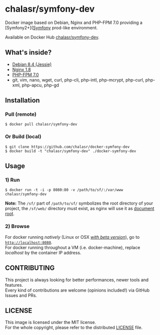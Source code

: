 chalasr/symfony-dev
===================

Docker image based on Debian, Nginx and PHP-FPM 7.0 providing a [Symfony2+]([Symfony](https://symfony.com) prod-like environment.

Available on Docker Hub [chalasr/symfony-dev](https://hub.docker.com/r/chalasr/symfony-dev/).

What's inside?
---------------

- [Debian 8.4 (Jessie)](https://www.debian.org/releases/jessie)
- [Nginx 1.8](http://nginx.org/)
- [PHP-FPM 7.0](http://php.net/ChangeLog-7.php#7.0.6)
- git, vim, nano, wget, curl, php-cli, php-intl, php-mcrypt, php-curl, php-xml, php-apcu, php-gd

Installation
--------------

### Pull (remote)

```
$ docker pull chalasr/symfony-dev
```

### Or Build (local)

```
$ git clone https://github.com/chalasr/docker-symfony-dev
$ docker build -t "chalasr/symfony-dev" ./docker-symfony-dev
```

Usage
------

### 1) Run

```
$ docker run -t -i -p 8080:80 -v /path/to/sf/:/var/www chalasr/symfony-dev
```

__Note:__ The `/sf/` part of `/path/to/sf/` symbolizes the root directory of your project, the `/sf/web/` directory must exist, as nginx will use it as [document root](init//default-virtual-host#L3).

### 2) Browse

For docker running  _natively_ (Linux or OSX _[with beta version](https://beta.docker.com)_), go to [`http://localhost:8080`](http://localhost:8000).  
For docker running throughout a VM (i.e. docker-machine), replace _localhost_ by the container IP address.

CONTRIBUTING
------------

This project is always looking for better performances, newer tools and features.  
Every kind of contributions are welcome (opinions included!) via GitHub Issues and PRs.

LICENSE
--------

This image is licensed under the MIT license.  
For the whole copyright, please refer to the distributed [LICENSE](LICENSE) file.
